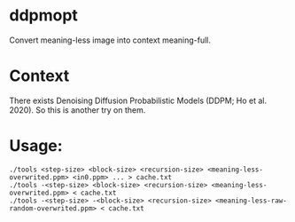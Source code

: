 # ddpmopt
Convert meaning-less image into context meaning-full.

# Context
There exists Denoising Diffusion Probabilistic Models (DDPM; Ho et al. 2020). So this is another try on them.

# Usage:
    ./tools <step-size> <block-size> <recursion-size> <meaning-less-overwrited.ppm> <in0.ppm> ... > cache.txt
    ./tools -<step-size> <block-size> <recursion-size> <meaning-less-overwrited.ppm> < cache.txt
    ./tools -<step-size> -<block-size> <recursion-size> <meaning-less-raw-random-overwrited.ppm> < cache.txt
